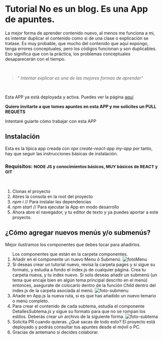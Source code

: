 <h1> Tutorial No es un blog. Es una App de apuntes. </h1>

<p> La mejor forma de aprender contenido nuevo, al menos me funciona a mi, es intentar duplicar el contenido como si de una clase o explicación se  tratase. Es muy probable, que mucho del contenido que aquí expongo, tenga errores conceptuales, pero los códigos funcionan y son duplicables. Eso significa que con la práctica, los problemas conceptuales desaparecerán con el tiempo.</p>

<br/>

<blockquote><i>" Intentar explicar es una de las mejores formas de aprender"</i></blockquote> 

<br/>

<p>Esta APP ya está deployada y activa. Puedes ver la página <a href="https://tutorials-vert.vercel.app/" target="_blank">aquí</a></p>

<p><b>Quiero invitarte a que tomes apuntes en esta APP y me solicites un PULL REQUETS</b></p>

<p>Intentaré guiarte cómo trabajar con esta APP</p>

<h2>Instalación</h2>

<p>Esta es la típica app creada con <i>npx create-react-app my-app</i> por tanto, hay que seguir las instrucciones básicas de instalación.</p>

<h3>Requisitos: <small>NODE JS y conocimientos básicos, MUY básicos de REACT y GIT</small></h3>

<br/>

<ol>
    <li>Clonas el proyecto</li>
    <li>Abres la consola en la root del proyecto</li>
    <li><i>npm i</i> // Para instalar las dependencias</li>
    <li><i>npm start</i> // Para ejecutar la App en modo desarrollo</li>
    <li>Ahora abre el navegador, y tu editor de texto y ya puedes aportar a este proyecto.</li>
</ol>

<h2>¿Cómo agregar nuevos menús y/o submenús?</h2>

<p>Mejor ilustramos los componentes que debes tocar para añadirlos.</p>
<ol>Los componentes que están en la carpeta componentes.
    <li>Añadir en el componente un nuevo Menu ó Submenú. <img alt="fotoMenu" src="https://firebasestorage.googleapis.com/v0/b/twitter-clone-d82aa.appspot.com/o/images%2F1.jpg?alt=media&token=cdc00f44-bf86-49ae-95ca-d6dac1dce618"/></li>
    <li>Si deseas crear un tutorial nuevo, revisa la carpeta pages y si sigue su formato, y estudia a fondo el index.js de cualquier página. Crea tu carpeta nueva, y tu index nuevo. Si solo deseas añadir un submenú (un tema que encaje bien en algún tema principal descrito en el menú) entonces, asegurate de colocarlo dentro de la función Child dentro del index.js de la carpeta asociada al menú. <img alt="foto-submenu" src="https://firebasestorage.googleapis.com/v0/b/twitter-clone-d82aa.appspot.com/o/images%2F2.jpg?alt=media&token=b6f78711-6a40-4ade-8dc7-6eecded0140e" /></li>
    <li>Añade en App.js la nueva ruta, si es que has añadido un nuevo temario o menú completo.</li>
    <li>Para crear el contenido de cada subtema, estudia el componente DetallesSubtema.js y sigue su formato para que no se rompan los estilos. Deberás crear un archivo de la siguiente forma. <img alt="foto-subtema" src="https://firebasestorage.googleapis.com/v0/b/twitter-clone-d82aa.appspot.com/o/images%2F3.jpg?alt=media&token=84a703f0-840c-4dca-8884-c7490c79e465" /></li>
    <li>Solicita PR cuando quieras. ¿Qué sacas de todo esto? El proyecto está deployado y podrás consultar tus apuntes desde el móvil o PC.</li>
    <li>Gracias de antemano si decides colaborar.</li>
</ol>
